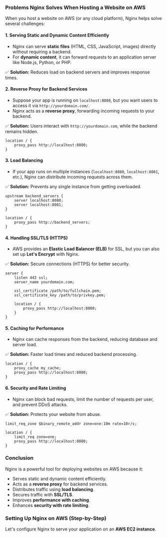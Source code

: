 ### **Problems Nginx Solves When Hosting a Website on AWS**
When you host a website on AWS (or any cloud platform), Nginx helps solve several challenges:

#### **1. Serving Static and Dynamic Content Efficiently**
   - Nginx can serve **static files** (HTML, CSS, JavaScript, images) directly without requiring a backend.
   - For **dynamic content**, it can forward requests to an application server like Node.js, Python, or PHP.

   ✅ **Solution:** Reduces load on backend servers and improves response times.

#### **2. Reverse Proxy for Backend Services**
   - Suppose your app is running on `localhost:8080`, but you want users to access it via `http://yourdomain.com/`.
   - Nginx acts as a **reverse proxy**, forwarding incoming requests to your backend.

   ✅ **Solution:** Users interact with `http://yourdomain.com`, while the backend remains hidden.

   ```nginx
   location / {
       proxy_pass http://localhost:8080;
   }
   ```

#### **3. Load Balancing**
   - If your app runs on multiple instances (`localhost:8080`, `localhost:8081`, etc.), Nginx can distribute incoming requests across them.

   ✅ **Solution:** Prevents any single instance from getting overloaded.

   ```nginx
   upstream backend_servers {
       server localhost:8080;
       server localhost:8081;
   }

   location / {
       proxy_pass http://backend_servers;
   }
   ```

#### **4. Handling SSL/TLS (HTTPS)**
   - AWS provides an **Elastic Load Balancer (ELB)** for SSL, but you can also set up **Let's Encrypt** with Nginx.

   ✅ **Solution:** Secure connections (HTTPS) for better security.

   ```nginx
   server {
       listen 443 ssl;
       server_name yourdomain.com;

       ssl_certificate /path/to/fullchain.pem;
       ssl_certificate_key /path/to/privkey.pem;

       location / {
           proxy_pass http://localhost:8080;
       }
   }
   ```

#### **5. Caching for Performance**
   - Nginx can cache responses from the backend, reducing database and server load.

   ✅ **Solution:** Faster load times and reduced backend processing.

   ```nginx
   location / {
       proxy_cache my_cache;
       proxy_pass http://localhost:8080;
   }
   ```

#### **6. Security and Rate Limiting**
   - Nginx can block bad requests, limit the number of requests per user, and prevent DDoS attacks.

   ✅ **Solution:** Protects your website from abuse.

   ```nginx
   limit_req_zone $binary_remote_addr zone=one:10m rate=10r/s;

   location / {
       limit_req zone=one;
       proxy_pass http://localhost:8080;
   }
   ```

### **Conclusion**
Nginx is a powerful tool for deploying websites on AWS because it:
- Serves static and dynamic content efficiently.
- Acts as a **reverse proxy** for backend services.
- Distributes traffic using **load balancing**.
- Secures traffic with **SSL/TLS**.
- Improves **performance with caching**.
- Enhances **security with rate limiting**.


### **Setting Up Nginx on AWS (Step-by-Step)**
Let's configure Nginx to serve your application on an **AWS EC2 instance**.
